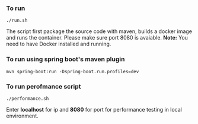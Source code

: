 ### To run

`./run.sh`


The script first package the source code with maven, builds a docker image and runs the container. Please make sure port 8080 is avaiable. **Note:** You need to have Docker installed and running.

### To run using spring boot's maven plugin

`mvn spring-boot:run -Dspring-boot.run.profiles=dev`


### To run perofmance script

`./performance.sh`

Enter **localhost** for ip and **8080** for port for performance testing in local environment.
